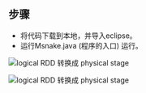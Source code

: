 ## 步骤
- 将代码下载到本地，并导入eclipse。
- 运行Msnake.java (程序的入口) 运行。

![logical RDD 转换成 physical stage](C:/Users/huang/Desktop/TIM图片20191104091436.png)

![logical RDD 转换成 physical stage](C:/Users/huang/Desktop/TIM图片20191104092936.png)